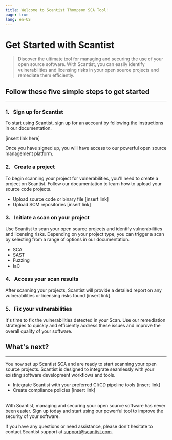 ```yaml
---
title: Welcome to Scantist Thompson SCA Tool!
page: true
lang: en-US
---
```


<ClientOnly>

# Get Started with Scantist

> Discover the ultimate tool for managing and securing the use of your open source software. With Scantist, you can easily identify vulnerabilities and licensing risks in your open source projects and remediate them efficiently. 

## Follow these five simple steps to get started

<hr class="thick">

### 1.&nbsp;&nbsp;&nbsp;Sign up for Scantist
To start using Scantist, sign up for an account by following the instructions in our documentation. 

<a>[insert link here]</a>

Once you have signed up, you will have access to our powerful open source management platform. 


### 2.&nbsp;&nbsp;&nbsp;Create a project
To begin scanning your project for vulnerabilities, you'll need to create a project on Scantist. Follow our documentation to learn how to upload your source code projects.

- Upload source code or binary file <a>[insert link]</a>
- Upload SCM repositories <a>[insert link]</a>


### 3.&nbsp;&nbsp;&nbsp;Initiate a scan on your project
Use Scantist to scan your open source projects and identify vulnerabilities and licensing risks. Depending on your project type, you can trigger a scan by selecting from a range of options in our documentation.

- SCA
- SAST
- Fuzzing
- IaC


### 4.&nbsp;&nbsp;&nbsp;Access your scan results
After scanning your projects, Scantist will provide a detailed report on any vulnerabilities or licensing risks found <a>[insert link]</a>.


### 5.&nbsp;&nbsp;&nbsp;Fix your vulnerabilities
It's time to fix the vulnerabilities detected in your Scan. Use our remediation strategies to quickly and efficiently address these issues and improve the overall quality of your software. 


## What's next?

<hr class="thick">

You now set up Scantist SCA and are ready to start scanning your open source projects. Scantist is designed to integrate seamlessly with your existing software development workflows and tools. 
- Integrate Scantist with your preferred CI/CD pipeline tools <a>[insert link]</a>
- Create compliance policies <a>[insert link]</a>
<br /><br />


With Scantist, managing and securing your open source software has never been easier. Sign up today and start using our powerful tool to improve the security of your software. 

If you have any questions or need assistance, please don't hesitate to contact Scantist support at <a href="mailto:support@scantist.com">support@scantist.com</a>.
</ClientOnly>
